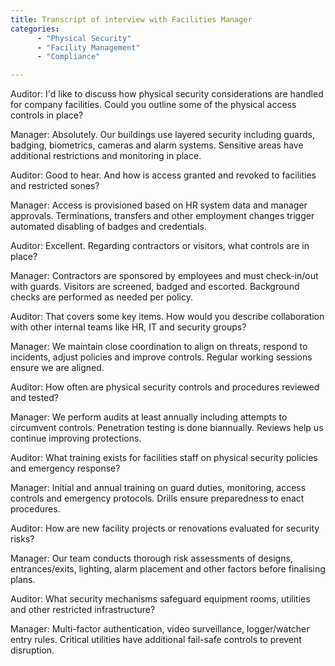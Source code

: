 ```yaml
---
title: Transcript of interview with Facilities Manager
categories:
      - "Physical Security"
      - "Facility Management"
      - "Compliance"

---
```



Auditor: I'd like to discuss how physical security considerations are handled for company facilities. Could you outline some of the physical access controls in place?

Manager: Absolutely. Our buildings use layered security including guards, badging, biometrics, cameras and alarm systems. Sensitive areas have additional restrictions and monitoring in place.

Auditor: Good to hear. And how is access granted and revoked to facilities and restricted sones?

Manager: Access is provisioned based on HR system data and manager approvals. Terminations, transfers and other employment changes trigger automated disabling of badges and credentials.

Auditor: Excellent. Regarding contractors or visitors, what controls are in place?

Manager: Contractors are sponsored by employees and must check-in/out with guards. Visitors are screened, badged and escorted. Background checks are performed as needed per policy.

Auditor: That covers some key items. How would you describe collaboration with other internal teams like HR, IT and security groups?

Manager: We maintain close coordination to align on threats, respond to incidents, adjust policies and improve controls. Regular working sessions ensure we are aligned.

Auditor: How often are physical security controls and procedures reviewed and tested?

Manager: We perform audits at least annually including attempts to circumvent controls. Penetration testing is done biannually. Reviews help us continue improving protections.

Auditor: What training exists for facilities staff on physical security policies and emergency response?

Manager: Initial and annual training on guard duties, monitoring, access controls and emergency protocols. Drills ensure preparedness to enact procedures.

Auditor: How are new facility projects or renovations evaluated for security risks?

Manager: Our team conducts thorough risk assessments of designs, entrances/exits, lighting, alarm placement and other factors before finalising plans.

Auditor: What security mechanisms safeguard equipment rooms, utilities and other restricted infrastructure?

Manager: Multi-factor authentication, video surveillance, logger/watcher entry rules. Critical utilities have additional fail-safe controls to prevent disruption.
